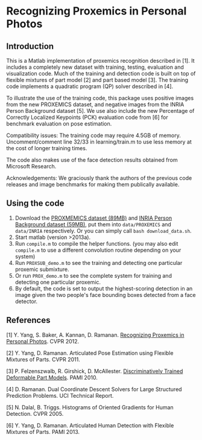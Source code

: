 # Recognizing Proxemics in Personal Photos 

## Introduction

This is a Matlab implementation of proxemics recognition described in [1]. It includes a completely new dataset with training, testing, evaluation and visualization code. Much of the training and detection code is built on top of flexible mixtures of part model [2] and part based model [3]. The training code implements a quadratic program (QP) solver described in [4].

To illustrate the use of the training code, this package uses positive images from the new PROXEMICS dataset, and negative images from the INRIA Person Background dataset [5]. We use also include the new Percentage of Correctly Localized Keypoints (PCK) evaluation code from [6] for benchmark evaluation on pose estimation.

Compatibility issues: The training code may require 4.5GB of memory. Uncomment/comment line 32/33 in learning/train.m to use less memory at the cost of longer training times.

The code also makes use of the face detection results obtained from Microsoft Research. 

Acknowledgements: We graciously thank the authors of the previous code releases and image benchmarks for making them publically available.

## Using the code

1. Download the [PROXMEMICS dataset (89MB)](https://www.dropbox.com/s/5zarkyny7ywc2fv/PROXEMICS.zip?dl=0) and [INRIA Person Background dataset (59MB)](https://www.dropbox.com/s/jtnticywxulfnq6/INRIA.zip?dl=0), put them into `data/PROXEMICS` and `data/INRIA` respectively. Or you can simply call `bash download_data.sh`.
2. Start matlab (version >2013a).
3. Run `compile.m` to compile the helper functions. (you may also edit `compile.m` to use a different convolution routine depending on your system)
4. Run `PROXSUB_demo.m` to see the training and detecting one particular proxemic submixture.
5. Or run `PROX_demo.m` to see the complete system for training and detecting one particular proxemic.
6. By default, the code is set to output the highest-scoring detection in an image given the two people's face bounding boxes detected from a face detector.

## References

[1] Y. Yang, S. Baker, A. Kannan, D. Ramanan. [Recognizing Proxemics in Personal Photos](https://yangyi02.github.io/research/proxemics/proxemics_cvpr2012.pdf). CVPR 2012.

[2] Y. Yang, D. Ramanan. Articulated Pose Estimation using Flexible Mixtures of Parts. CVPR 2011.

[3] P. Felzenszwalb, R. Girshick, D. McAllester. [Discriminatively Trained Deformable Part Models](http://www.rossgirshick.info/latent/). PAMI 2010.

[4] D. Ramanan. Dual Coordinate Descent Solvers for Large Structured Prediction Problems. UCI Technical Report.

[5] N. Dalal, B. Triggs. Histograms of Oriented Gradients for Human Detection. CVPR 2005.

[6] Y. Yang, D. Ramanan. Articulated Human Detection with Flexible Mixtures of Parts. PAMI 2013.
